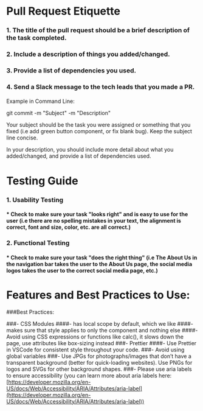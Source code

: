# Pull Request Etiquette

### 1. The title of the pull request should be a brief description of the task completed.
### 2. Include a description of things you added/changed.
### 3. Provide a list of dependencies you used. 
### 4. Send a Slack message to the tech leads that you made a PR.
####

Example in Command Line:

git commit -m "Subject" -m "Description"

Your subject should be the task you were assigned or something that you fixed (i.e add green button component, or fix blank bug). Keep the subject line concise.

In your description, you should include more detail about what you added/changed, and provide a list of dependencies used.

# Testing Guide
### 1. Usability Testing
#### * Check to make sure your task "looks right" and is easy to use for the user (i.e there are no spelling mistakes in your text, the alignment is correct, font and size, color, etc. are all correct.)
### 2. Functional Testing
#### * Check to make sure your task "does the right thing" (i.e The About Us in the navigation bar takes the user to the About Us page, the social media logos takes the user to the correct social media page, etc.)


# Features and Best Practices to Use:
###Best Practices:

###- CSS Modules
    ####- has local scope by default, which we like
    ####- makes sure that style applies to only the component and nothing else
    ####- Avoid using CSS expressions or functions like calc(), it slows down the page, use attributes like box-sizing instead
###- Prettier
    ####- Use Prettier in VSCode for consistent style throughout your code.
###- Avoid using global variables
###- Use JPGs for photographs/images that don’t have a transparent background (better for quick-loading websites). Use PNGs for logos and SVGs for other background shapes.
###- Please use aria labels to ensure accessibility (you can learn more about aria labels here: [https://developer.mozilla.org/en-US/docs/Web/Accessibility/ARIA/Attributes/aria-label](https://developer.mozilla.org/en-US/docs/Web/Accessibility/ARIA/Attributes/aria-label))

